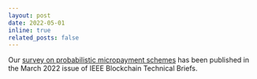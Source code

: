 ```yaml
---
layout: post
date: 2022-05-01
inline: true
related_posts: false
---
```


Our [survey on probabilistic micropayment schemes](https://blockchain.ieee.org/images/files/pdf/techbriefs-2022-q1/a-survey-of-probabilistic-micropayment-schemes.pdf) has been published in the March 2022 issue of IEEE Blockchain Technical Briefs.
